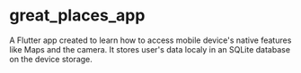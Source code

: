 # great_places_app

A Flutter app created to learn how to access mobile device's native features like Maps and the camera. 
It stores user's data localy in an SQLite database on the device storage. 
